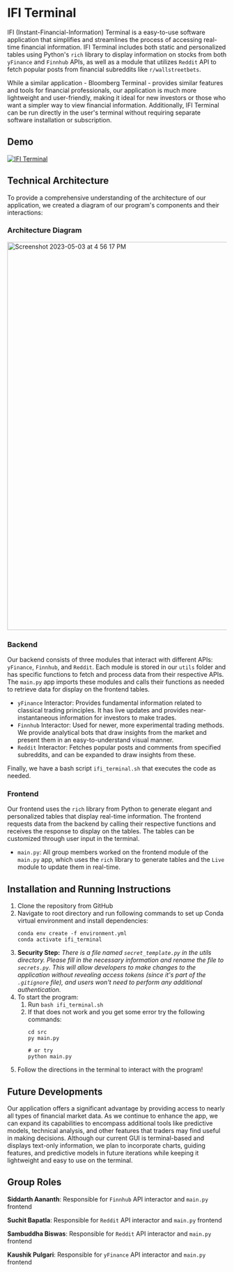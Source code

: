 # IFI Terminal

IFI (Instant-Financial-Information) Terminal is a easy-to-use software application that simplifies and streamlines the process of accessing real-time financial information. IFI Terminal includes both static and personalized tables using Python's `rich` library to display information on stocks from both `yFinance` and `Finnhub` APIs, as well as a module that utilizes `Reddit` API to fetch popular posts from financial subreddits like `r/wallstreetbets`.

While a similar application - Bloomberg Terminal - provides similar features and tools for financial professionals, our application is much more lightweight and user-friendly, making it ideal for new investors or those who want a simpler way to view financial information. Additionally, IFI Terminal can be run directly in the user's terminal without requiring separate software installation or subscription.

## Demo
[![IFI Terminal](https://user-images.githubusercontent.com/90290549/236655150-322af4b7-b1e3-4fb0-afdf-95629e3d1302.png)](https://drive.google.com/file/d/1jaHfjvsNJg4x4zcLPFz05_uAKi_7Y6Ny/view)

## Technical Architecture

To provide a comprehensive understanding of the architecture of our application, we created a diagram of our program's components and their interactions:

### Architecture Diagram

<img width="889" alt="Screenshot 2023-05-03 at 4 56 17 PM" src="https://user-images.githubusercontent.com/90290549/236059501-a16a5165-55a7-4775-82e8-fc78b1f08a9b.png">

### Backend

Our backend consists of three modules that interact with different APIs: `yFinance`, `Finnhub`, and `Reddit`. Each module is stored in our `utils` folder and has specific functions to fetch and process data from their respective APIs. The `main.py` app imports these modules and calls their functions as needed to retrieve data for display on the frontend tables.

- `yFinance` Interactor: Provides fundamental information related to classical trading principles. It has live updates and provides near-instantaneous information for investors to make trades.
- `Finnhub` Interactor: Used for newer, more experimental trading methods. We provide analytical bots that draw insights from the market and present them in an easy-to-understand visual manner.
- `Reddit` Interactor: Fetches popular posts and comments from specified subreddits, and can be expanded to draw insights from these.

Finally, we have a bash script `ifi_terminal.sh` that executes the code as needed.

### Frontend

Our frontend uses the `rich` library from Python to generate elegant and personalized tables that display real-time information. The frontend requests data from the backend by calling their respective functions and receives the response to display on the tables. The tables can be customized through user input in the terminal.

- `main.py`: All group members worked on the frontend module of the `main.py` app, which uses the `rich` library to generate tables and the `Live` module to update them in real-time.

## Installation  and Running Instructions

1. Clone the repository from GitHub
2. Navigate to root directory and run following commands to set up Conda virtual environment and install dependencies:
   ```
   conda env create -f environment.yml
   conda activate ifi_terminal
   ```
3. **Security Step:** *There is a file named `secret_template.py` in the utils directory. Please fill in the necessary information and rename the file to `secrets.py`. This will allow developers to make changes to the application without revealing access tokens (since it's part of the `.gitignore` file), and users won't need to perform any additional authentication.*
4. To start the program:
   1. Run `bash ifi_terminal.sh`
   2. If that does not work and you get some error try the following commands:
      ```
      cd src
      py main.py

      # or try
      python main.py
      ```
5. Follow the directions in the terminal to interact with the program!

## Future Developments

Our application offers a significant advantage by providing access to nearly all types of financial market data. As we continue to enhance the app, we can expand its capabilities to encompass additional tools like predictive models, technical analysis, and other features that traders may find useful in making decisions. Although our current GUI is terminal-based and displays text-only information, we plan to incorporate charts, guiding features, and predictive models in future iterations while keeping it lightweight and easy to use on the terminal.

## Group Roles

**Siddarth Aananth**: Responsible for `Finnhub` API interactor and `main.py` frontend

**Suchit Bapatla**: Responsible for `Reddit` API interactor and `main.py` frontend

**Sambuddha Biswas**: Responsible for `Reddit` API interactor and `main.py` frontend

**Kaushik Pulgari**: Responsible for `yFinance` API interactor and `main.py` frontend
